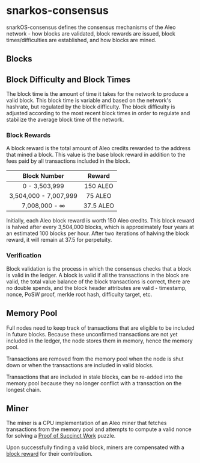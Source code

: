 # snarkos-consensus

snarkOS-consensus defines the consensus mechanisms of the Aleo network - how blocks are validated, 
block rewards are issued, block times/difficulties are established, and how blocks are mined. 

## Blocks

## Block Difficulty and Block Times 

The block time is the amount of time it takes for the network to produce a valid block.
This block time is variable and based on the network's hashrate, but regulated by the block difficulty. 
The block difficulty is adjusted according to the most recent block times in order to regulate and
stabilize the average block time of the network.

### Block Rewards

A block reward is the total amount of Aleo credits rewarded to the address that mined a block.
This value is the base block reward in addition to the fees paid by all transactions included in the block.

|      Block Number     |   Reward  |
|:---------------------:|:---------:|
| 0 - 3,503,999         | 150 ALEO  |
| 3,504,000 - 7,007,999 | 75 ALEO   |
| 7,008,000 - ∞         | 37.5 ALEO |

Initially, each Aleo block reward is worth 150 Aleo credits. This block reward is halved after every 3,504,000 blocks, which
is approximately four years at an estimated 100 blocks per hour. After two iterations of halving the block reward, it will
remain at 37.5 for perpetuity.

### Verification

Block validation is the process in which the consensus checks that a block is valid in the ledger. A block is valid 
if all the transactions in the block are valid, the total value balance of the block transactions is correct, 
there are no double spends, and the block header attributes are 
valid - timestamp, nonce, PoSW proof, merkle root hash, difficulty target, etc.

## Memory Pool

Full nodes need to keep track of transactions that are eligible to be included in future blocks. Because these unconfirmed transactions are not yet included in the ledger, the node stores them in memory, hence the memory pool.

Transactions are removed from the memory pool when the node is shut down or when the transactions are included in valid blocks. 

Transactions that are included in stale blocks, can be re-added into the memory pool because they no longer conflict with a transaction on the longest chain. 

## Miner

The miner is a CPU implementation of an Aleo miner that fetches transactions from the memory pool and 
attempts to compute a valid nonce for solving a [Proof of Succinct Work](../posw/documentation/) puzzle.

Upon successfully finding a valid block, miners are compensated with a [block reward](#block-rewards) for their contribution.

